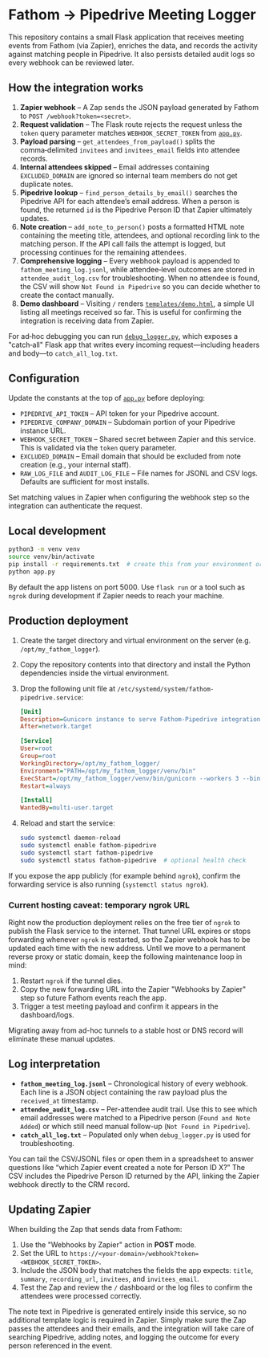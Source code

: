 # Fathom → Pipedrive Meeting Logger

This repository contains a small Flask application that receives meeting events from Fathom (via Zapier), enriches the data, and records the activity against matching people in Pipedrive. It also persists detailed audit logs so every webhook can be reviewed later.

## How the integration works

1. **Zapier webhook** – A Zap sends the JSON payload generated by Fathom to `POST /webhook?token=<secret>`.
2. **Request validation** – The Flask route rejects the request unless the `token` query parameter matches `WEBHOOK_SECRET_TOKEN` from [`app.py`](app.py).
3. **Payload parsing** – `get_attendees_from_payload()` splits the comma‑delimited `invitees` and `invitees_email` fields into attendee records.
4. **Internal attendees skipped** – Email addresses containing `EXCLUDED_DOMAIN` are ignored so internal team members do not get duplicate notes.
5. **Pipedrive lookup** – `find_person_details_by_email()` searches the Pipedrive API for each attendee’s email address. When a person is found, the returned `id` is the Pipedrive Person ID that Zapier ultimately updates.
6. **Note creation** – `add_note_to_person()` posts a formatted HTML note containing the meeting title, attendees, and optional recording link to the matching person. If the API call fails the attempt is logged, but processing continues for the remaining attendees.
7. **Comprehensive logging** – Every webhook payload is appended to `fathom_meeting_log.jsonl`, while attendee‑level outcomes are stored in `attendee_audit_log.csv` for troubleshooting. When no attendee is found, the CSV will show `Not Found in Pipedrive` so you can decide whether to create the contact manually.
8. **Demo dashboard** – Visiting `/` renders [`templates/demo.html`](templates/demo.html), a simple UI listing all meetings received so far. This is useful for confirming the integration is receiving data from Zapier.

For ad‑hoc debugging you can run [`debug_logger.py`](debug_logger.py), which exposes a "catch‑all" Flask app that writes every incoming request—including headers and body—to `catch_all_log.txt`.

## Configuration

Update the constants at the top of [`app.py`](app.py) before deploying:

- `PIPEDRIVE_API_TOKEN` – API token for your Pipedrive account.
- `PIPEDRIVE_COMPANY_DOMAIN` – Subdomain portion of your Pipedrive instance URL.
- `WEBHOOK_SECRET_TOKEN` – Shared secret between Zapier and this service. This is validated via the `token` query parameter.
- `EXCLUDED_DOMAIN` – Email domain that should be excluded from note creation (e.g., your internal staff).
- `RAW_LOG_FILE` and `AUDIT_LOG_FILE` – File names for JSONL and CSV logs. Defaults are sufficient for most installs.

Set matching values in Zapier when configuring the webhook step so the integration can authenticate the request.

## Local development

```bash
python3 -m venv venv
source venv/bin/activate
pip install -r requirements.txt  # create this from your environment or install Flask + Requests manually
python app.py
```

By default the app listens on port 5000. Use `flask run` or a tool such as `ngrok` during development if Zapier needs to reach your machine.

## Production deployment

1. Create the target directory and virtual environment on the server (e.g. `/opt/my_fathom_logger`).
2. Copy the repository contents into that directory and install the Python dependencies inside the virtual environment.
3. Drop the following unit file at `/etc/systemd/system/fathom-pipedrive.service`:

   ```ini
   [Unit]
   Description=Gunicorn instance to serve Fathom-Pipedrive integration
   After=network.target

   [Service]
   User=root
   Group=root
   WorkingDirectory=/opt/my_fathom_logger/
   Environment="PATH=/opt/my_fathom_logger/venv/bin"
   ExecStart=/opt/my_fathom_logger/venv/bin/gunicorn --workers 3 --bind 127.0.0.1:5000 app:app
   Restart=always

   [Install]
   WantedBy=multi-user.target
   ```

4. Reload and start the service:

   ```bash
   sudo systemctl daemon-reload
   sudo systemctl enable fathom-pipedrive
   sudo systemctl start fathom-pipedrive
   sudo systemctl status fathom-pipedrive  # optional health check
   ```

If you expose the app publicly (for example behind `ngrok`), confirm the forwarding service is also running (`systemctl status ngrok`).

### Current hosting caveat: temporary ngrok URL

Right now the production deployment relies on the free tier of `ngrok` to publish the Flask service to the internet. That tunnel
URL expires or stops forwarding whenever `ngrok` is restarted, so the Zapier webhook has to be updated each time with the new
address. Until we move to a permanent reverse proxy or static domain, keep the following maintenance loop in mind:

1. Restart `ngrok` if the tunnel dies.
2. Copy the new forwarding URL into the Zapier "Webhooks by Zapier" step so future Fathom events reach the app.
3. Trigger a test meeting payload and confirm it appears in the dashboard/logs.

Migrating away from ad-hoc tunnels to a stable host or DNS record will eliminate these manual updates.

## Log interpretation

- **`fathom_meeting_log.jsonl`** – Chronological history of every webhook. Each line is a JSON object containing the raw payload plus the `received_at` timestamp.
- **`attendee_audit_log.csv`** – Per-attendee audit trail. Use this to see which email addresses were matched to a Pipedrive person (`Found and Note Added`) or which still need manual follow-up (`Not Found in Pipedrive`).
- **`catch_all_log.txt`** – Populated only when `debug_logger.py` is used for troubleshooting.

You can tail the CSV/JSONL files or open them in a spreadsheet to answer questions like “which Zapier event created a note for Person ID X?” The CSV includes the Pipedrive Person ID returned by the API, linking the Zapier webhook directly to the CRM record.

## Updating Zapier

When building the Zap that sends data from Fathom:

1. Use the "Webhooks by Zapier" action in **POST** mode.
2. Set the URL to `https://<your-domain>/webhook?token=<WEBHOOK_SECRET_TOKEN>`.
3. Include the JSON body that matches the fields the app expects: `title`, `summary`, `recording_url`, `invitees`, and `invitees_email`.
4. Test the Zap and review the `/` dashboard or the log files to confirm the attendees were processed correctly.

The note text in Pipedrive is generated entirely inside this service, so no additional template logic is required in Zapier. Simply make sure the Zap passes the attendees and their emails, and the integration will take care of searching Pipedrive, adding notes, and logging the outcome for every person referenced in the event.
